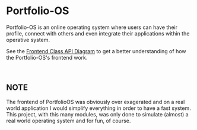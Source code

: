 ﻿# Portfolio-OS
 
Portfolio-OS is an online operating system where users can have their profile, connect with others and even integrate their applications within the operative system.<br/>

 See the [Frontend Class API Diagram](https://raw.githubusercontent.com/joao-neves95/portfolio-os/master/Portfolio-OS_Frontend-Class-API.png?token=AcUY27hJ_9eIZNuxUPX-wLFMUWx4TRxNks5b-xaewA%3D%3D) to get a better understanding of how the Portfolio-OS's frontend work.
 
&nbsp;

## NOTE

The frontend of PortfolioOS was obviously over exagerated and on a real world application I would simplify everything in order to have a fast system.
This project, with this many modules, was only done to simulate (almost) a real world operating system and for fun, of course.
